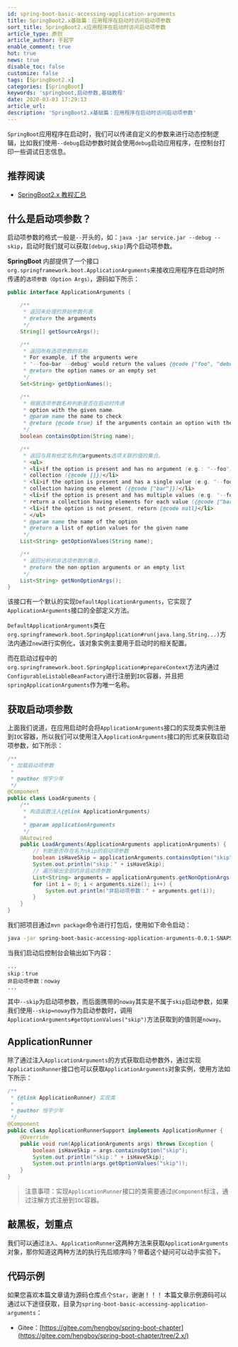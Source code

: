```yaml
---
id: spring-boot-basic-accessing-application-arguments
title: SpringBoot2.x基础篇：应用程序在启动时访问启动项参数
sort_title: SpringBoot2.x应用程序在启动时访问启动项参数
article_type: 原创
article_author: 于起宇
enable_comment: true
hot: true
news: true
disable_toc: false
customize: false
tags: [SpringBoot2.x]
categories: [SpringBoot]
keywords: 'springboot,启动参数,基础教程'
date: 2020-03-03 17:29:13
article_url:
description: 'SpringBoot2.x基础篇：应用程序在启动时访问启动项参数'
---
```


`SpringBoot`应用程序在启动时，我们可以传递自定义的参数来进行动态控制逻辑，比如我们使用`--debug`启动参数时就会使用`debug`启动应用程序，在控制台打印一些调试日志信息。

## 推荐阅读
- [SpringBoot2.x 教程汇总](http://blog.yuqiyu.com/spring-boot-2-x-articles.html)

## 什么是启动项参数？

启动项参数的格式一般是`--`开头的，如：`java -jar service.jar --debug --skip`，启动时我们就可以获取`[debug,skip]`两个启动项参数。



**SpringBoot** 内部提供了一个接口`org.springframework.boot.ApplicationArguments`来接收应用程序在启动时所传递的`选项参数（Option Args）`，源码如下所示：

```java
public interface ApplicationArguments {

	/**
	 * 返回未处理的原始参数列表
	 * @return the arguments
	 */
	String[] getSourceArgs();

	/**
	 * 返回所有选项参数的名称 
	 * For example, if the arguments were
	 * "--foo=bar --debug" would return the values {@code ["foo", "debug"]}.
	 * @return the option names or an empty set
	 */
	Set<String> getOptionNames();

	/**
	 * 根据选项参数名称判断是否在启动时传递
	 * option with the given name.
	 * @param name the name to check
	 * @return {@code true} if the arguments contain an option with the given name
	 */
	boolean containsOption(String name);

	/**
	 * 返回与具有给定名称的arguments选项关联的值的集合。
	 * <ul>
	 * <li>if the option is present and has no argument (e.g.: "--foo"), return an empty
	 * collection ({@code []})</li>
	 * <li>if the option is present and has a single value (e.g. "--foo=bar"), return a
	 * collection having one element ({@code ["bar"]})</li>
	 * <li>if the option is present and has multiple values (e.g. "--foo=bar --foo=baz"),
	 * return a collection having elements for each value ({@code ["bar", "baz"]})</li>
	 * <li>if the option is not present, return {@code null}</li>
	 * </ul>
	 * @param name the name of the option
	 * @return a list of option values for the given name
	 */
	List<String> getOptionValues(String name);

	/**
	 * 返回分析的非选项参数的集合。
	 * @return the non-option arguments or an empty list
	 */
	List<String> getNonOptionArgs();
}
```



该接口有一个默认的实现`DefaultApplicationArguments`，它实现了`ApplicationArguments`接口的全部定义方法。

`DefaultApplicationArguments`类在`org.springframework.boot.SpringApplication#run(java.lang.String...)`方法内通过`new`进行实例化，该对象实例主要用于启动时的相关配置。

而在启动过程中的`org.springframework.boot.SpringApplication#prepareContext`方法内通过`ConfigurableListableBeanFactory`进行注册到`IOC`容器，并且把`springApplicationArguments`作为唯一名称。

## 获取启动项参数

上面我们说道，在应用启动时会将`ApplicationArguments`接口的实现类实例注册到`IOC`容器，所以我们可以使用注入`ApplicationArguments`接口的形式来获取启动项参数，如下所示：

```java
/**
 * 加载启动项参数
 *
 * @author 恒宇少年
 */
@Component
public class LoadArguments {
    /**
     * 构造函数注入{@link ApplicationArguments}
     *
     * @param applicationArguments
     */
    @Autowired
    public LoadArguments(ApplicationArguments applicationArguments) {
        // 判断是否存在名为skip的启动项参数 
        boolean isHaveSkip = applicationArguments.containsOption("skip");
        System.out.println("skip：" + isHaveSkip);
        // 遍历输出全部的非启动项参数
        List<String> arguments = applicationArguments.getNonOptionArgs();
        for (int i = 0; i < arguments.size(); i++) {
            System.out.println("非启动项参数：" + arguments.get(i));
        }
    }
}
```

我们把项目通过`mvn package`命令进行打包后，使用如下命令启动：

```bash
java -jar spring-boot-basic-accessing-application-arguments-0.0.1-SNAPSHOT.jar --skip noway
```

当我们启动后控制台会输出如下内容：

```
...
skip：true
非启动项参数：noway
...
```

其中`--skip`为启动项参数，而后面携带的`noway`其实是不属于`skip`启动参数，如果我们使用`--skip=noway`作为启动参数时，调用`ApplicationArguments#getOptionValues("skip")`方法获取到的值则是`noway`。



## ApplicationRunner



除了通过注入`ApplicationArguments`的方式获取启动参数外，通过实现`ApplicationRunner`接口也可以获取`ApplicationArguments`对象实例，使用方法如下所示：

```java
/**
 * {@link ApplicationRunner} 实现类
 *
 * @author 恒宇少年
 */
@Component
public class ApplicationRunnerSupport implements ApplicationRunner {
    @Override
    public void run(ApplicationArguments args) throws Exception {
        boolean isHaveSkip = args.containsOption("skip");
        System.out.println("skip：" + isHaveSkip);
        System.out.println(args.getOptionValues("skip"));
    }
}
```

> 注意事项：实现`ApplicationRunner`接口的类需要通过`@Component`标注，通过注解方式注册到`IOC`容器。



## 敲黑板，划重点

我们可以通过`注入`、`ApplicationRunner`这两种方法来获取`ApplicationArguments`对象，那你知道这两种方法的执行先后顺序吗？带着这个疑问可以动手实验下。



## 代码示例

如果您喜欢本篇文章请为源码仓库点个`Star`，谢谢！！！
本篇文章示例源码可以通过以下途径获取，目录为`spring-boot-basic-accessing-application-arguments`：

- Gitee：[https://gitee.com/hengboy/spring-boot-chapter](https://gitee.com/hengboy/spring-boot-chapter/tree/2.x/)